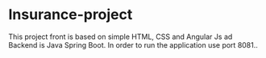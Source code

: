 # Insurance-project
This project front is based on simple HTML, CSS and Angular Js ad Backend is Java Spring Boot.
In order to run the application use port 8081..
